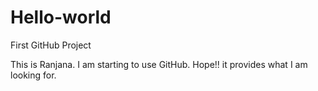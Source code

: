 # Hello-world
First GitHub Project

This is Ranjana. I am starting to use GitHub.
Hope!! it provides what I am looking for.
